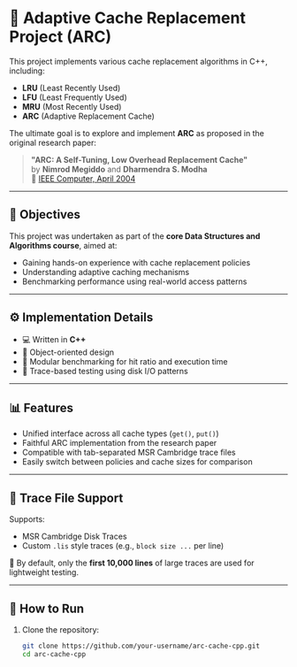 # 🧠 Adaptive Cache Replacement Project (ARC)

This project implements various cache replacement algorithms in C++, including:

- **LRU** (Least Recently Used)  
- **LFU** (Least Frequently Used)  
- **MRU** (Most Recently Used)  
- **ARC** (Adaptive Replacement Cache)

The ultimate goal is to explore and implement **ARC** as proposed in the original research paper:

> **"ARC: A Self-Tuning, Low Overhead Replacement Cache"**  
> by **Nimrod Megiddo** and **Dharmendra S. Modha**  
> 📄 [IEEE Computer, April 2004](https://theory.stanford.edu/~megiddo/pdf/IEEE_COMPUTER_0404.pdf)

---

## 📌 Objectives

This project was undertaken as part of the **core Data Structures and Algorithms course**, aimed at:

- Gaining hands-on experience with cache replacement policies  
- Understanding adaptive caching mechanisms  
- Benchmarking performance using real-world access patterns  

---

## ⚙️ Implementation Details

- 💻 Written in **C++**
- 🧱 Object-oriented design
- 🧪 Modular benchmarking for hit ratio and execution time
- 📂 Trace-based testing using disk I/O patterns

---

## 📊 Features

- Unified interface across all cache types (`get()`, `put()`)
- Faithful ARC implementation from the research paper
- Compatible with tab-separated MSR Cambridge trace files
- Easily switch between policies and cache sizes for comparison

---

## 📁 Trace File Support

Supports:

- MSR Cambridge Disk Traces  
- Custom `.lis` style traces (e.g., `block size ...` per line)

🔹 By default, only the **first 10,000 lines** of large traces are used for lightweight testing.

---

## 🚀 How to Run

1. Clone the repository:
   ```bash
   git clone https://github.com/your-username/arc-cache-cpp.git
   cd arc-cache-cpp
